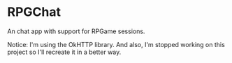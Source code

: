 # RPGChat
An chat app with support for RPGame sessions.

Notice: I'm using the OkHTTP library. And also, I'm stopped working on this project so I'll recreate it in a better way.
